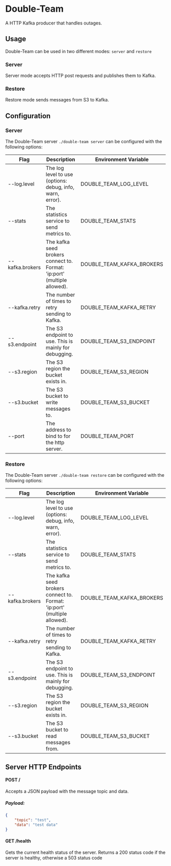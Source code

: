 # Double-Team

A HTTP Kafka producer that handles outages.

## Usage

Double-Team can be used in two different modes: `server` and `restore`

### Server

Server mode accepts HTTP post requests and publishes them to Kafka.

### Restore

Restore mode sends messages from S3 to Kafka.

## Configuration

### Server
The Double-Team server `./double-team server` can be configured with the following options:

| Flag | Description | Environment Variable |
| ---- | ----------- | -------------------- |
| --log.level | The log level to use (options: debug, info, warn, error). | DOUBLE_TEAM_LOG_LEVEL |
| --stats | The statistics service to send metrics to. | DOUBLE_TEAM_STATS |
| --kafka.brokers | The kafka seed brokers connect to. Format: 'ip:port' (multiple allowed). | DOUBLE_TEAM_KAFKA_BROKERS |
| --kafka.retry | The number of times to retry sending to Kafka. | DOUBLE_TEAM_KAFKA_RETRY |
| --s3.endpoint | The S3 endpoint to use. This is mainly for debugging. | DOUBLE_TEAM_S3_ENDPOINT |
| --s3.region | The S3 region the bucket exists in. | DOUBLE_TEAM_S3_REGION |
| --s3.bucket | The S3 bucket to write messages to. | DOUBLE_TEAM_S3_BUCKET |
| --port | The address to bind to for the http server. | DOUBLE_TEAM_PORT |

### Restore
The Double-Team server `./double-team restore` can be configured with the following options:

| Flag | Description | Environment Variable |
| ---- | ----------- | -------------------- |
| --log.level | The log level to use (options: debug, info, warn, error). | DOUBLE_TEAM_LOG_LEVEL |
| --stats | The statistics service to send metrics to. | DOUBLE_TEAM_STATS |
| --kafka.brokers | The kafka seed brokers connect to. Format: 'ip:port' (multiple allowed). | DOUBLE_TEAM_KAFKA_BROKERS |
| --kafka.retry | The number of times to retry sending to Kafka. | DOUBLE_TEAM_KAFKA_RETRY |
| --s3.endpoint | The S3 endpoint to use. This is mainly for debugging. | DOUBLE_TEAM_S3_ENDPOINT |
| --s3.region | The S3 region the bucket exists in. | DOUBLE_TEAM_S3_REGION |
| --s3.bucket | The S3 bucket to read messages from. | DOUBLE_TEAM_S3_BUCKET |

## Server HTTP Endpoints

#### POST /

Accepts a JSON payload with the message topic and data.

##### Payload:
```json
{
	"topic": "test",
	"data": "test data"
}
```

#### GET /health

Gets the current health status of the server. Returns a 200 status code if the server is healthy, otherwise a 503 status code
